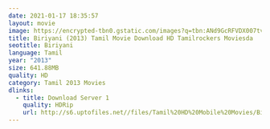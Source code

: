 ```yaml
---
date: 2021-01-17 18:35:57
layout: movie
image: https://encrypted-tbn0.gstatic.com/images?q=tbn:ANd9GcRFVDX007tvym-B55AVXrD6u2rs1Jm3xBL1FQ&usqp=CAU
title: Biriyani (2013) Tamil Movie Download HD Tamilrockers Moviesda
seotitle: Biriyani
language: Tamil
year: "2013"
size: 641.88MB
quality: HD
category: Tamil 2013 Movies
dlinks:
  - title: Download Server 1
    quality: HDRip
    url: http://s6.uptofiles.net//files/Tamil%20HD%20Mobile%20Movies/Biriyani%20(2013)/Mp4%20HD%20(640x360)/Biriyani%20(2013)%20Single%20Part%20(640x360).mp4
---
```

